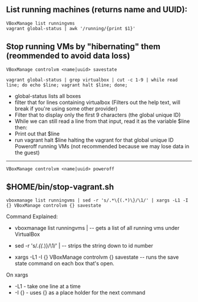 List running machines (returns name and UUID):
---
```shell
VBoxManage list runningvms
vagrant global-status | awk '/running/{print $1}'
```
Stop running VMs by "hibernating" them (reommended to avoid data loss)
---
```shell
VBoxManage controlvm <name|uuid> savestate
```
```shell
vagrant global-status | grep virtualbox | cut -c 1-9 | while read line; do echo $line; vagrant halt $line; done;
```
- global-status lists all boxes
- filter that for lines containing virtualbox (Filters out the help text, will break if you're using some other provider)
- Filter that to display only the first 9 characters (the global unique ID)
- While we can still read a line from that input, read it as the variable $line then:
 - Print out that $line
 - run vagrant halt $line halting the vagrant for that global unique ID
Poweroff running VMs (not recommended because we may lose data in the guest)
---
```shell
VBoxManage controlvm <name|uuid> poweroff
```
$HOME/bin/stop-vagrant.sh
---
```
vboxmanage list runningvms | sed -r 's/.*\{(.*)\}/\1/' | xargs -L1 -I {} VBoxManage controlvm {} savestate
```
Command Explained:

- vboxmanage list runningvms | -- gets a list of all running vms under VirtualBox

- sed -r 's/.*\{(.*)\}/\1/' | -- strips the string down to id number

- xargs -L1 -I {} VBoxManage controlvm {} savestate -- runs the save state command on each box that's open.

On xargs

 - -L1 - take one line at a time
 - -I {} - uses {} as a place holder for the next command
